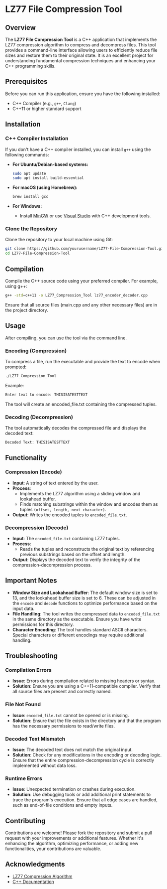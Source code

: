 # LZ77 File Compression Tool

## Overview
The **LZ77 File Compression Tool** is a C++ application that implements the LZ77 compression algorithm to compress and decompress files. This tool provides a command-line interface allowing users to efficiently reduce file sizes and restore them to their original state. It is an excellent project for understanding fundamental compression techniques and enhancing your C++ programming skills.

## Prerequisites
Before you can run this application, ensure you have the following installed:
- C++ Compiler (e.g., `g++`, `Clang`)
- C++11 or higher standard support

## Installation

### C++ Compiler Installation
If you don't have a C++ compiler installed, you can install `g++` using the following commands:

- **For Ubuntu/Debian-based systems:**
  ```bash
  sudo apt update
  sudo apt install build-essential

- **For macOS (using Homebrew):**
    ```bash
    brew install gcc
    ```

- **For Windows:**
    - Install [MinGW](http://www.mingw.org/) or use [Visual Studio](https://visualstudio.microsoft.com/) with C++ development tools.

### Clone the Repository
Clone the repository to your local machine using Git:
```bash
git clone https://github.com/yourusername/LZ77-File-Compression-Tool.git
cd LZ77-File-Compression-Tool
```

## Compilation
Compile the C++ source code using your preferred compiler. For example, using g++:
```bash
g++ -std=c++11 -o LZ77_Compression_Tool lz77_encoder_decoder.cpp
```
Ensure that all source files (main.cpp and any other necessary files) are in the project directory.

## Usage
After compiling, you can use the tool via the command line.

### Encoding (Compression)
To compress a file, run the executable and provide the text to encode when prompted:
```bash
./LZ77_Compression_Tool
```

Example:
```bash
Enter text to encode: THISISATESTTEXT
```
The tool will create an encoded_file.txt containing the compressed tuples.


### Decoding (Decompression)
The tool automatically decodes the compressed file and displays the decoded text:

```bash
Decoded Text: THISISATESTTEXT
```

## Functionality

### Compression (Encode)
- **Input**: A string of text entered by the user.
- **Process**:
  - Implements the LZ77 algorithm using a sliding window and lookahead buffer.
  - Finds matching substrings within the window and encodes them as tuples `(offset, length, next character)`.
- **Output**: Writes the encoded tuples to `encoded_file.txt`.

### Decompression (Decode)
- **Input**: The `encoded_file.txt` containing LZ77 tuples.
- **Process**:
  - Reads the tuples and reconstructs the original text by referencing previous substrings based on the offset and length.
- **Output**: Displays the decoded text to verify the integrity of the compression-decompression process.

## Important Notes
- **Window Size and Lookahead Buffer**: The default window size is set to 13, and the lookahead buffer size is set to 6. These can be adjusted in the `encode` and `decode` functions to optimize performance based on the input data.
- **File Handling**: The tool writes the compressed data to `encoded_file.txt` in the same directory as the executable. Ensure you have write permissions for this directory.
- **Character Encoding**: The tool handles standard ASCII characters. Special characters or different encodings may require additional handling.

## Troubleshooting

### Compilation Errors
- **Issue**: Errors during compilation related to missing headers or syntax.
- **Solution**: Ensure you are using a C++11-compatible compiler. Verify that all source files are present and correctly named.

### File Not Found
- **Issue**: `encoded_file.txt` cannot be opened or is missing.
- **Solution**: Ensure that the file exists in the directory and that the program has the necessary permissions to read/write files.

### Decoded Text Mismatch
- **Issue**: The decoded text does not match the original input.
- **Solution**: Check for any modifications in the encoding or decoding logic. Ensure that the entire compression-decompression cycle is correctly implemented without data loss.

### Runtime Errors
- **Issue**: Unexpected termination or crashes during execution.
- **Solution**: Use debugging tools or add additional print statements to trace the program's execution. Ensure that all edge cases are handled, such as end-of-file conditions and empty inputs.

## Contributing
Contributions are welcome! Please fork the repository and submit a pull request with your improvements or additional features. Whether it's enhancing the algorithm, optimizing performance, or adding new functionalities, your contributions are valuable.

## Acknowledgments
- [LZ77 Compression Algorithm](https://en.wikipedia.org/wiki/LZ77_and_LZ78)
- [C++ Documentation](https://cplusplus.com/doc/tutorial/)
